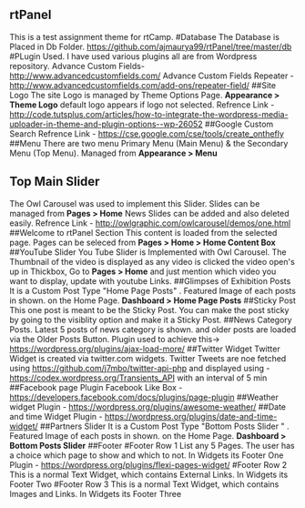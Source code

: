 ## rtPanel
This is a test assignment theme for rtCamp.
#Database
The Database is Placed in Db Folder. https://github.com/ajmaurya99/rtPanel/tree/master/db
#PLugin Used.
I have used various plugins all are from Wordpress repository. 
Advance Custom Fields- http://www.advancedcustomfields.com/
Advance Custom Fields Repeater - http://www.advancedcustomfields.com/add-ons/repeater-field/
##Site Logo
The site Logo is managed by Theme Options Page. **Appearance > Theme Logo** default logo appears if logo not selected.
Refrence Link - http://code.tutsplus.com/articles/how-to-integrate-the-wordpress-media-uploader-in-theme-and-plugin-options--wp-26052
##Google Custom Search
Refrence Link - https://cse.google.com/cse/tools/create_onthefly
##Menu
There are two menu Primary Menu (Main Menu) & the Secondary Menu (Top Menu).
Managed from **Appearance > Menu** 
## Top Main Slider
The Owl Carousel was used to implement this Slider. Slides can be managed from **Pages > Home** News Slides can be added and also deleted easily. Refrence Link - http://owlgraphic.com/owlcarousel/demos/one.html
##Welcome to rtPanel Section
This content is loaded from the selected page. Pages can be seleced from **Pages > Home > Home Content Box**
##YouTube Slider
You Tube Slider is Implemented with Owl Carousel. The Thumbnail of the video is displayed as any video is clicked the video open's up in Thickbox, Go to **Pages > Home** and just mention which video you want to display, update with youtube Links.
##Glimpses of Exhibition Posts
It is a Custom Post Type "Home Page Posts" . Featured Image of each posts in shown. on the Home Page. **Dashboard > Home Page Posts**
##Sticky Post
This one post is meant to be the Sticky Post. You can make the post sticky by going to the visiblity option and make it a Sticky Post.
##News Category Posts.
Latest 5 posts of news category is shown. and older posts are loaded via the Older Posts Button. 
Plugin used to achieve this-> https://wordpress.org/plugins/ajax-load-more/
##Twitter Widget
Twitter Widget is created via twitter.com widgets.
Twitter Tweets are noe fetched using https://github.com/j7mbo/twitter-api-php
and displayed using - https://codex.wordpress.org/Transients_API with an interval of 5 min
##Facebook page Plugin
Facebook Like Box - https://developers.facebook.com/docs/plugins/page-plugin
##Weather widget
Plugin - https://wordpress.org/plugins/awesome-weather/
##Date and time Widget
Plugin - https://wordpress.org/plugins/date-and-time-widget/
##Partners Slider
It is a Custom Post Type "Bottom Posts Slider " . Featured Image of each posts in shown. on the Home Page. **Dashboard > Bottom Posts Slider**
##Footer
#Footer Row 1
List any  5 Pages.  The user has a choice which page to show and which to not. In Widgets its Footer One
Plugin - https://wordpress.org/plugins/flexi-pages-widget/
#Footer Row 2
This is a normal Text Widget, which contains External Links. In Widgets its Footer Two
#Footer Row 3
This is a normal Text Widget, which contains Images and  Links. In Widgets its Footer Three



